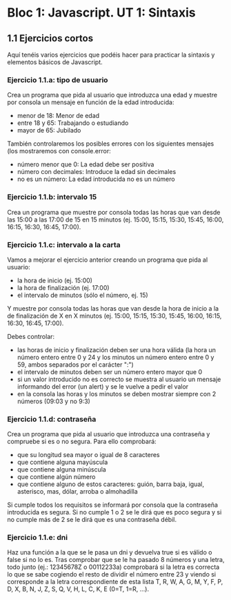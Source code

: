 # Bloc 1: Javascript. UT 1: Sintaxis

## 1.1 Ejercicios cortos

Aquí tenéis varios ejercicios que podéis hacer para practicar la sintaxis y elementos básicos de Javascript.

### Ejercicio 1.1.a: tipo de usuario

Crea un programa que pida al usuario que introduzca una edad y muestre por consola un mensaje en función de la edad introducida:

- menor de 18: Menor de edad
- entre 18 y 65: Trabajando o estudiando
- mayor de 65: Jubilado

También controlaremos los posibles errores con los siguientes mensajes (los mostraremos con console.error:

- número menor que 0: La edad debe ser positiva
- número con decimales: Introduce la edad sin decimales
- no es un número: La edad introducida no es un número

### Ejercicio 1.1.b: intervalo 15

Crea un programa que muestre por consola todas las horas que van desde las 15:00 a las 17:00 de 15 en 15 minutos (ej. 15:00, 15:15, 15:30, 15:45, 16:00, 16:15, 16:30, 16:45, 17:00).

### Ejercicio 1.1.c: intervalo a la carta

Vamos a mejorar el ejercicio anterior creando un programa que pida al usuario:

- la hora de inicio (ej. 15:00)
- la hora de finalización (ej. 17:00)
- el intervalo de minutos (sólo el número, ej. 15)

Y muestre por consola todas las horas que van desde la hora de inicio a la de finalización de X en X minutos (ej. 15:00, 15:15, 15:30, 15:45, 16:00, 16:15, 16:30, 16:45, 17:00).

Debes controlar:

- las horas de inicio y finalización deben ser una hora válida (la hora un número entero entre 0 y 24 y los minutos un número entero entre 0 y 59, ambos separados por el carácter ":")
- el intervalo de minutos deben ser un número entero mayor que 0
- si un valor introducido no es correcto se muestra al usuario un mensaje informando del error (un alert) y se le vuelve a pedir el valor
- en la consola las horas y los minutos se deben mostrar siempre con 2 números (09:03 y no 9:3)

### Ejercicio 1.1.d: contraseña

Crea un programa que pida al usuario que introduzca una contraseña y compruebe si es o no segura. Para ello comprobará:

- que su longitud sea mayor o igual de 8 caracteres
- que contiene alguna mayúscula
- que contiene alguna minúscula
- que contiene algún número
- que contiene alguno de estos caracteres: guión, barra baja, igual, asterisco, mas, dólar, arroba o almohadilla

Si cumple todos los requisitos se informará por consola que la contraseña introducida es segura. Si no cumple 1 o 2 se le dirá que es poco segura y si no cumple más de 2 se le dirá que es una contraseña débil.

### Ejercicio 1.1.e: dni

Haz una función a la que se le pasa un dni y devuelva true si es válido o false si no lo es. Tras comprobar que se le ha pasado 8 números y una letra, todo junto (ej.: 12345678Z o 00112233a) comprobará si la letra es correcta lo que se sabe cogiendo el resto de dividir el número entre 23 y viendo si corresponde a la letra correspondiente de esta lista T, R, W, A, G, M, Y, F, P, D, X, B, N, J, Z, S, Q, V, H, L, C, K, E (0=T, 1=R, ...).
